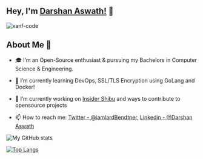 ## Hey, I'm [Darshan Aswath!](https://xanf-code.github.io/) 👋

<p align="left"> <img src="https://komarev.com/ghpvc/?username=xanf-code&label=Views&color=blue&style=plastic" alt="xanf-code" /> </p>

## About Me 🚀

- 🎓 I’m an Open-Source enthusiast & pursuing my Bachelors in Computer Science & Engineering.
 
- 🌱 I’m currently learning DevOps, SSL/TLS Encryption using GoLang and Docker!

- 🔭 I’m currently working on [Insider Shibu](https://github.com/xanf-code/ShibuInsider) and ways to contribute to opensource projects

- 📫 How to reach me: [Twitter - @iamlardBendtner](https://twitter.com/iamlardBendtner), [Linkedin - @Darshan Aswath](https://www.linkedin.com/in/darshanaswath/)


![My GitHub stats](https://github-readme-stats.vercel.app/api?username=xanf-code&show_icons=true&theme=dark)

[![Top Langs](https://github-readme-stats.vercel.app/api/top-langs/?username=xanf-code&layout=compact&theme=dark)](https://github.com/xanf-code)
